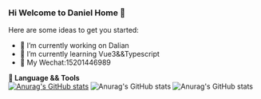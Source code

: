 ### Hi Welcome to Daniel Home 👋
Here are some ideas to get you started:
- 🔭 I’m currently working on Dalian
- 🌱 I’m currently learning Vue3&&Typescript
- 💬 My Wechat:15201446989


**🔧 Language && Tools**  
[![Anurag's GitHub stats](https://github-readme-stats.vercel.app/api?username=DanielLin0516)](https://github.com/anuraghazra/github-readme-stats)
![Anurag's GitHub stats](https://github-readme-stats.vercel.app/api?username=DanielLin0516&count_private=true)
![Anurag's GitHub stats](https://github-readme-stats.vercel.app/api?username=DanielLin0516&show_icons=true&theme=radical)


